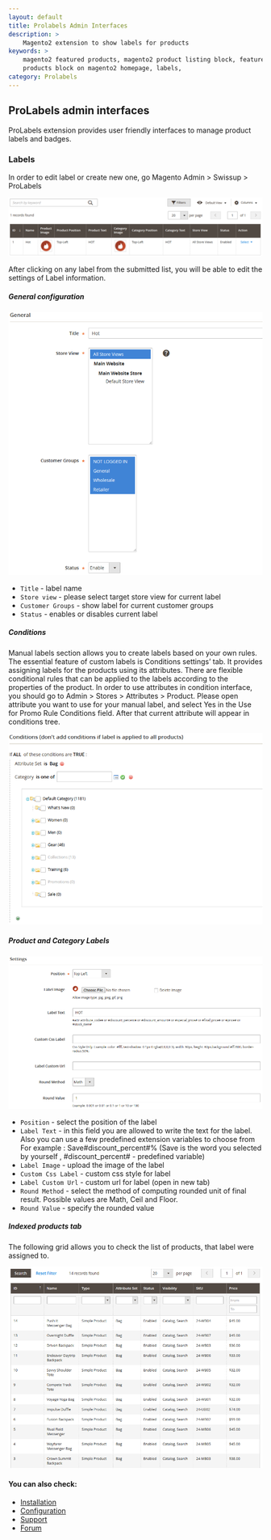 ```yaml
---
layout: default
title: Prolabels Admin Interfaces
description: >
    Magento2 extension to show labels for products
keywords: >
    magento2 featured products, magento2 product listing block, featured
    products block on magento2 homepage, labels,
category: Prolabels
---
```



## ProLabels admin interfaces

ProLabels extension provides user friendly interfaces to manage product labels and badges.

### Labels

In order to edit label or create new one, go Magento Admin > Swissup > ProLabels

![Grid](/images/m2/prolabels/label-grid.png)

After clicking on any label from the submitted list, you will be able to edit the settings of Label information.

##### General configuration

![General](/images/m2/prolabels/general-label.png)

 * `Title` - label name
 * `Store view` - please select target store view for current label
 * `Customer Groups` - show label for current customer groups
 * `Status` - enables or disables current label

##### Conditions

Manual labels section allows you to create labels based on your own rules. The essential feature of custom labels is Conditions settings’ tab. It provides assigning labels for the products using its attributes. There are flexible conditional rules that can be applied to the labels according to the properties of the product. In order to use attributes in condition interface, you should go to Admin > Stores > Attributes > Product. Please open attribute you want to use for your manual label, and select Yes in the Use for Promo Rule Conditions field. After that current attribute will appear in conditions tree.

![Conditions](/images/m2/prolabels/conditions.png)

##### Product and Category Labels

![Product Settings](/images/m2/prolabels/product_label.png)

-   `Position` - select the position of the label
-   `Label Text` - in this field you are allowed to write the text for the label. Also you can use a few predefined extension variables to choose from <br />
For example : Save#discount_percent#% (Save is the word you selected by yourself , #discount_percent# - predefined variable)
-   `Label Image` - upload the image of the label
-   `Custom Css Label` - custom css style for label
-   `Label Custom Url` - custom url for label (open in new tab)
-   `Round Method` - select the method of computing rounded unit of final result. Possible values are Math, Ceil and Floor.
-   `Round Value` - specify the rounded value

##### Indexed products tab

The following grid allows you to check the list of products, that label were assigned to.

![Indexed Products](/images/m2/prolabels/indexed.png)

#### You can also check:

* [Installation](../installation/)
* [Configuration](../configuration/)
* [Support](https://swissuplabs.com/contacts/)
* [Forum](https://swissuplabs.com/magento-forum/)
